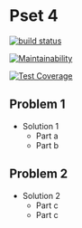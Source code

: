 # Pset 4

[![build status](https://github.com/csci-e-29/2021sp-pset-4-CalebEverett/actions/workflows/build.yml/badge.svg)](https://github.com/csci-e-29/2021sp-pset-4-CalebEverett/actions/workflows/build.yml)

[![Maintainability](https://api.codeclimate.com/v1/badges/845d0566795e550b2bec/maintainability)](https://codeclimate.com/repos/607069f150062b51d3001736/maintainability)

[![Test Coverage](https://api.codeclimate.com/v1/badges/845d0566795e550b2bec/test_coverage)](https://codeclimate.com/repos/607069f150062b51d3001736/test_coverage)


## Problem 1

* Solution 1
   * Part a
   * Part b

## Problem 2

* Solution 2
   * Part c
   * Part c
